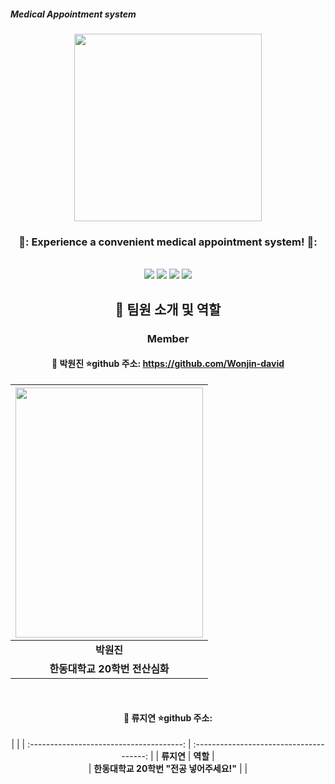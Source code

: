 ##### Medical Appointment system
<div align="center">
<p align="center"><img src="https://user-images.githubusercontent.com/126576242/236626593-7e296aa8-c4f9-4fe3-9ec0-5ca78b489074.png" height="300px" width="300px"></p>
  
### 🏥: Experience a convenient medical appointment system! 🏥:
<br/>
<img src="https://img.shields.io/badge/HTML-E34F26?style=flat&logo=HTML5&logoColor=white"/>
<img src="https://img.shields.io/badge/C-00CCFF?style=flat&logo=C&logoColor=white"/>
<img src="https://img.shields.io/badge/VisualStudioCode-0000FF?style=flat-square&logo=VisualStudioCode&logoColor="black"/>
<img src="https://img.shields.io/badge/Markdown-000000?style=flat-square&logo=Markdown&logoColor="white"/>

## 🚀 팀원 소개 및 역할
### Member
 #### 👦 박원진 ⭐github 주소: https://github.com/Wonjin-david
| <img src="https://user-images.githubusercontent.com/126576242/236665332-2f80adb4-9b32-4a7e-bc93-aca8e4597df4.png" width="300" height="400"/>|
| :--------------------------------------: |
|             **박원진**              |
|        **한동대학교 20학번 전산심화**        |
<br/>

#### 👧 류지연 ⭐github 주소: 
| ![]()|
| :--------------------------------------: | :--------------------------------------: |
|            **류지연**            |        **역할**        |      
|        **한동대학교 20학번 "전공 넣어주세요!"**        | |
